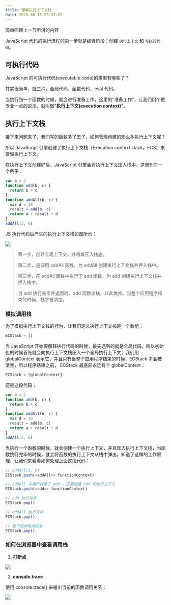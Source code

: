 ```yaml
---
title: 理解执行上下文栈
date: 2020-06-15 22:37:07
---
```


简单回顾上一节所讲的内容

JavaScript 代码的执行流程的第一步就是编译阶段：创建 `执行上下文` 和 `可执行代码`。

## 可执行代码

JavaScript 的可执行代码(executable code)的类型有哪些了？

其实很简单，就三种，全局代码、函数代码、eval 代码。

当执行到一个函数的时候，就会进行准备工作，这里的“准备工作”，让我们用个更专业一点的说法，就叫做"**执行上下文(execution context)**"。

## 执行上下文栈

接下来问题来了，我们写的函数多了去了，如何管理创建的那么多执行上下文呢？

所以 JavaScript 引擎创建了执行上下文栈（Execution context stack，ECS）来管理执行上下文。

在执行上下文创建好后，JavaScript 引擎会将执行上下文压入栈中。这里列举一个例子：

```js
var a = 2
function add(b, c) {
  return b + c
}
function addAll(b, c) {
  var d = 10
  result = add(b, c)
  return a + result + d
}
addAll(3, 6)
```

JS 执行代码后产生的执行上下文栈如图所示：

![](https://gitee.com/alvin0216/cdn/raw/master/img/browser/js/stack/6.png)

<blockquote class='box'>

第一步，创建全局上下文，并将其压入栈底。

第二步，是调用 addAll 函数。为 addAll 创建执行上下文栈并押入栈中。

第三步，在 addAll 函数中执行了 add 函数，为 add 创建执行上下文栈并押入栈中。

当 add 执行完毕并返回时，add 函数出栈，以此类推。当整个应用程序结束的时候，栈才被清空。

</blockquote>

### 模拟调用栈

为了模拟执行上下文栈的行为，让我们定义执行上下文栈是一个数组：

```js
ECStack = []
```

当 JavaScript 开始要解释执行代码的时候，最先遇到的就是全局代码，所以初始化的时候首先就会向执行上下文栈压入一个全局执行上下文，我们用 globalContext 表示它，并且只有当整个应用程序结束的时候，ECStack 才会被清空，所以程序结束之前， ECStack 最底部永远有个 globalContext：

```js
ECStack = [globalContext]
```

还是这段代码：

```js
var a = 2
function add(b, c) {
  return b + c
}
function addAll(b, c) {
  var d = 10
  result = add(b, c)
  return a + result + d
}
addAll(3, 6)
```

当执行一个函数的时候，就会创建一个执行上下文，并且压入执行上下文栈，当函数执行完毕的时候，就会将函数的执行上下文从栈中弹出。知道了这样的工作原理，让我们来看看如何处理上面这段代码：

```js
// addAll(3, 6)
ECStack.push(<addAll>> functionContext)

// addAll 中竟然调用了 add ，还要创建 add 的执行上下文
ECStack.push(<add>> functionContext)

// add 执行完毕
ECStack.pop()

// addAll 执行完毕
ECStack.pop()

// 整个应用程序结束
ECStack.pop()
```

### 如何在浏览器中查看调用栈

1. **打断点**

![](https://gitee.com/alvin0216/cdn/raw/master/img/browser/js/stack/9.png)

2. **console.trace**

使用 console.trace() 来输出当前的函数调用关系：

![](https://gitee.com/alvin0216/cdn/raw/master/img/browser/js/stack/10.png)
